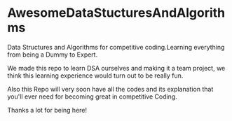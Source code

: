 # AwesomeDataStucturesAndAlgorithms
Data Structures and Algorithms for competitive coding.Learning everything from being a Dummy to Expert.

We made this repo to learn DSA ourselves and making it a team project, we think this learning experience would turn out to be really fun.

Also this Repo will very soon have all the codes and its explanation that you'll ever need for becoming great in competitive Coding.

Thanks a lot for being here!
